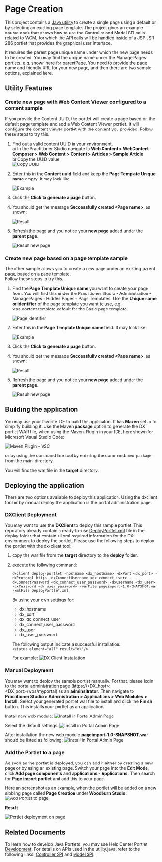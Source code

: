 # Page Creation

This project contains a [Java utility](https://github.com/HCL-TECH-SOFTWARE/dx-portlet-development-utilities/blob/main/pageimport/src/main/java/com/hcl/dx/sample/util/Utility.java) to create a single page using a default or by selecting an existing page template. The project gives an example source code that shows how to use the Controller and Model SPI calls related to WCM, for which the API calls will be handled inside of a JSP JSR 286 portlet that provides the graphical user interface.  

It requires the parent page unique name under which the new page needs to be created. You may find the unique name under the Manage Pages portlets, e.g. shown here for parentPage.
You need to provide the page name and friendly URL for your new page, and then there are two sample options, explained here.

## Utility Features

### Create new page with Web Content Viewer configured to a content sample

If you provide the Content UUID, the portlet will create a page based on the default page template and add a Web Content Viewer portlet. It will configure the content viewer portlet with the content you provided.
Follow these steps to try this.

1. Find out a valid content UUID in your environment.  
    a) In the Practitioner Studio navigate to **Web Content > WebContent Composer > Web Content > Content > Articles > Sample Article**  
    b) Copy the UUID value  
    ![Copy UUID](./screenshots/copy_UUID.ping.png)  

2. Enter this in the **Content uuid** field and keep the **Page Template Unique name** empty. It may look like  

    ![Example](./screenshots/sample_entries.png)  
  
3. Click the **Click to generate a page** button.  

4. You should get the message **Successfully created \<Page name\>**, as shown:  

    ![Result](./screenshots/sample_entries_result.png)  

5. Refresh the page and you notice your **new page** added under the **parent page**.  

    ![Result new page](./screenshots/sample_new_page_result.png)

### Create new page based on a page template sample

The other sample allows you to create a new page under an existing parent page, based on a page template.  
Follow these steps to try this.

1. Find the **Page Template Unique name** you want to create your page from. You will find this under the Practitioner Studio - Administration - Manage Pages - Hidden Pages - Page Templates. Use the **Unique name or identifier** of the page template you want to use, e.g. wps.content.template.default for the Basic page template.

    ![Page Identifier](./screenshots/unique_identifier_page.png)

2. Enter this in the **Page Template Unique name** field. It may look like

    ![Example](./screenshots/sample_entries.png)  
  
3. Click the **Click to generate a page** button.  

4. You should get the message **Successfully created \<Page name\>**, as shown:  

    ![Result](./screenshots/sample_entries_result.png)  

5. Refresh the page and you notice your **new page** added under the **parent page**.  

    ![Result new page](./screenshots/sample_new_page_result.png)

## Building the application

You may use your favorite IDE to build the applicaton. It has **Maven** setup to simplify building it. Use the Maven **package** option to generate the DX portlet WAR file, when using the Maven-Plugin in your IDE, here shown for Microsoft Visual Studio Code:

![Maven Plugin - VSC](./screenshots/maven_plugin_vsc.png)

or by using the command line tool by entering the command:  ```mvn package``` from the main-directory.

You will find the war file in the **target** directory.

## Deploying the application

There are two options available to deploy this application. Using the dxclient tool or by manual deploy the application in the portal administration page.  

### DXClient Deployment

You may want to use the **DXClient** to deploy this sample portlet. This repository already contain a ready-to-use [DeployPortlet.xml](https://opensource.hcltechsw.com/digital-experience/latest/deployment/manage/portal_admin_tools/xml_config_interface/working_xml_config_interface/using_xml_config_cmd_line/adxmltsk_creat_mod_resrcs/?h=deployportlet.xml) file in the deploy folder that contain all xml required information for the DX-environment to deploy the portlet. Please use the following steps to deploy the portlet with the dx-client tool:  

1. copy the war file from the **target** directory to the **deploy** folder.

2. execute the following command:  

    ```dxclient deploy-portlet -hostname <dx_hostname> -dxPort <dx_port> -dxProtocol https -dxConnectUsername <dx_connect_user> -dxConnectPassword <dx_connect_user_password> -dxUsername <dx_user> -dxPassword <dx_user_password> -warFile pageimport-1.0-SNAPSHOT.war -xmlFile DeployPortlet.xml```

    By using your own settings for:
    - dx_hostname
    - dx_port
    - dx_dx_connect_user
    - dx_connect_user_password
    - dx_user
    - dx_user_password

    The following output indicate a successful installation:  
     ```<status element="all" result="ok"/>```

    For example:
    ![DX Client Installation](./screenshots/installation_dx_client.png)

### Manual Deployment

You may want to deploy the sample portlet manually. For that, please login to the portal administration page (https://<DX_host>:<DX_port>/wps/myportal) as an **adminsitrator**. Then navigate to **Practitioner Studio > Administration > Applications > Web Modules > Install**. Select your generated portlet war file to install and click the **Finish** button. This installs your portlet as an application.

Install new web module:
![Install in Portal Admin Page](./screenshots/install_portal_admin_page.png)

Select the default settings:
![Install in Portal Admin Page](./screenshots/install_portal_admin_page_2.png)

After installation the new web module **pageimport-1.0-SNAPSHOT.war** should be listed as following:
![Install in Portal Admin Page](./screenshots/install_portal_admin_page_3.png)

### Add the Portlet to a page

As soon as the portlet is deployed, you can add it either by creating a new page or by using an existing page. Switch your page into the **Edit Mode**, click **Add page components** and **applications - Applications**. Then search for **Page import portlet** and add this to your page.  

Here an screenshot as an example, when the portlet will be added on a new sibbling page called **Page Creation** under **Woodburn Studio**:
![Add Portlet to page](./screenshots/add_portlet_to_page.png)

**Result**  

![Portlet deployment on page](./screenshots/result_portlet_deployment_on_page.png)

## Related Documents

To learn how to develop Java Portlets, you may use [Help Center Portlet Development](https://opensource.hcltechsw.com/digital-experience/CF223/extend_dx/portlets_development/).
For details on APIs used in the utility.java, refer to the following links: [Controller SPI](https://opensource.hcltechsw.com/digital-experience/latest/extend_dx/apis/controller_spi/) and [Model SPI](https://opensource.hcltechsw.com/digital-experience/latest/extend_dx/apis/model_spi/).  
